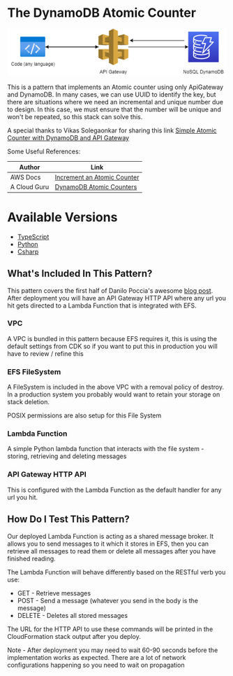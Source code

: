 # The DynamoDB Atomic Counter

![the dynamodb atomic counter](img/stack.png)

This is a pattern that implements an Atomic counter using only ApiGateway and DynamoDB. In many cases, we can use UUID to identify the key, but there are situations where we need an incremental and unique number due to design. In this case, we must ensure that the number will be unique and won't be repeated, so this stack can solve this. 

A special thanks to Vikas Solegaonkar for sharing this link [Simple Atomic Counter with DynamoDB and API Gateway](https://itnext.io/simple-atomic-counter-with-dynamodb-and-api-gateway-e72115c209ff)

Some Useful References:

| Author        | Link           |
| ------------- | ------------- |
| AWS Docs | [Increment an Atomic Counter](https://docs.amazonaws.cn/en_us/amazondynamodb/latest/developerguide/GettingStarted.NodeJs.03.html#GettingStarted.NodeJs.03.04) |
| A Cloud Guru | [DynamoDB Atomic Counters](https://acloudguru.com/blog/engineering/dynamodb-atomic-counters) |



# Available Versions

* [TypeScript](typescript)
* [Python](python)
* [Csharp](csharp)

## What's Included In This Pattern?
This pattern covers the first half of Danilo Poccia's awesome [blog post](https://aws.amazon.com/blogs/aws/new-a-shared-file-system-for-your-lambda-functions/). After deployment you will have an API Gateway HTTP API where any url you hit gets directed to a Lambda Function that is integrated with EFS.

### VPC
A VPC is bundled in this pattern because EFS requires it, this is using the default settings from CDK so if you want to put this in production you will have to review / refine this

### EFS FileSystem
A FileSystem is included in the above VPC with a removal policy of destroy. In a production system you probably would want to retain your storage on stack deletion.

POSIX permissions are also setup for this File System

### Lambda Function
A simple Python lambda function that interacts with the file system - storing, retrieving and deleting messages

### API Gateway HTTP API
This is configured with the Lambda Function as the default handler for any url you hit.

## How Do I Test This Pattern?

Our deployed Lambda Function is acting as a shared message broker. It allows you to send messages to it which it stores in EFS, then you can retrieve all messages to read them or delete all messages after you have finished reading.

The Lambda Function will behave differently based on the RESTful verb you use:

- GET - Retrieve messages
- POST - Send a message (whatever you send in the body is the message)
- DELETE - Deletes all stored messages

The URL for the HTTP API to use these commands will be printed in the CloudFormation stack output after you deploy.

Note - After deployment you may need to wait 60-90 seconds before the implementation works as expected. There are a lot of network configurations happening so you need to wait on propagation